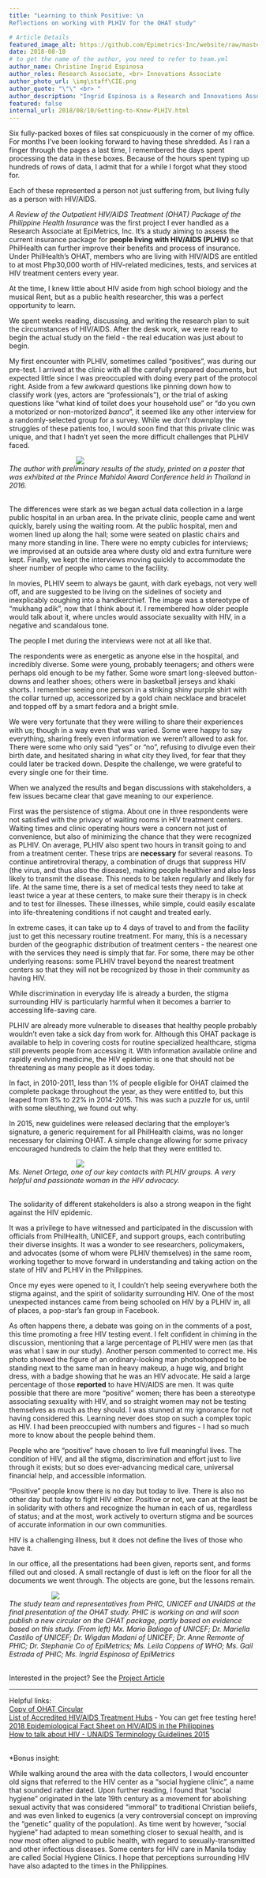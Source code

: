 ```yaml
---
title: "Learning to think Positive: \n
Reflections on working with PLHIV for the OHAT study"

# Article Details
featured_image_alt: https://github.com/Epimetrics-Inc/website/raw/master/assets/posts/2018-05-02-Getting%20to%20Know/4.png
date: 2018-08-10
# to get the name of the author, you need to refer to team.yml
author_name: Christine Ingrid Espinosa
author_roles: Research Associate, <br> Innovations Associate
author_photo_url: \img\staff\CIE.png
author_quote: "\"\" <br> "
author_description: "Ingrid Espinosa is a Research and Innovations Associate at EpiMetrics, Inc. Having been with EpiMetrics since 2016, she has worked on projects with various topics such as leprosy, HIV/AIDS, and hospital and DOH records. In the Innovations Unit, she continues to learn more about the different aspects of public health and design thinking, and is always on the lookout for new challenges to engage in and write about." 
featured: false
internal_url: 2018/08/10/Getting-to-Know-PLHIV.html
---
```


Six fully-packed boxes of files sat conspicuously in the corner of my office. For months I’ve been looking forward to having these shredded. As I ran a finger through the pages a last time, I remembered the days spent processing the data in these boxes. Because of the hours spent typing up hundreds of rows of data, I admit that for a while I forgot what they stood for. 

Each of these represented a person not just suffering from, but living fully as a person with HIV/AIDS. 

<i>A Review of the Outpatient HIV/AIDS Treatment (OHAT) Package of the Philippine Health Insurance</i> was the first project I ever handled as a Research Associate at EpiMetrics, Inc. It’s a study aiming to assess the current insurance package for <b>people living with HIV/AIDS (PLHIV)</b> so that PhilHealth can further improve their benefits and process of insurance. Under PhilHealth’s OHAT, members who are living with HIV/AIDS are entitled to at most Php30,000 worth of HIV-related medicines, tests, and services at HIV treatment centers every year.

At the time, I knew little about HIV aside from high school biology and the musical Rent, but as a public health researcher, this was a perfect opportunity to learn.

We spent weeks reading, discussing, and writing the research plan to suit the circumstances of HIV/AIDS. After the desk work, we were ready to begin the actual study on the field - the real education was just about to begin.

My first encounter with PLHIV, sometimes called “positives”, was during our pre-test. I arrived at the clinic with all the carefully prepared documents, but expected little since I was preoccupied with doing every part of the protocol right. Aside from a few awkward questions like pinning down how to classify work (yes, actors are “professionals”), or the trial of asking questions like “what kind of toilet does your household use” or “do you own a motorized or non-motorized <i>banca</i>”, it seemed like any other interview for a randomly-selected group for a survey. While we don’t downplay the struggles of these patients too, I would soon find that this private clinic was unique, and that I hadn’t yet seen the more difficult challenges that PLHIV faced. <br>

<img src="\assets\posts\2018-05-02-Getting to Know\1.png" 
    style="max-width: calc(50% - 20px);>;
    display: block;
    margin-left: auto;
    margin-right: auto;"/><i>The author with preliminary results of the study, printed on a poster that was exhibited at the Prince Mahidol Award Conference held in Thailand in 2016.</i><br><br>

The differences were stark as we began actual data collection in a large public hospital in an urban area. In the private clinic, people came and went quickly, barely using the waiting room. At the public hospital, men and women lined up along the hall; some were seated on plastic chairs and many more standing in line. There were no empty cubicles for interviews; we improvised at an outside area where dusty old and extra furniture were kept. Finally, we kept the interviews moving quickly to accommodate the sheer number of people who came to the facility.

In movies, PLHIV seem to always be gaunt, with dark eyebags, not very well off, and are suggested to be living on the sidelines of society and inexplicably coughing into a handkerchief. The image was a stereotype of “mukhang adik”, now that I think about it. I remembered how older people would talk about it, where uncles would associate sexuality with HIV, in a negative and scandalous tone. 

The people I met during the interviews were not at all like that.

The respondents were as energetic as anyone else in the hospital, and incredibly diverse. Some were young, probably teenagers; and others were perhaps old enough to be my father. Some wore smart long-sleeved button-downs and leather shoes; others were in basketball jerseys and khaki shorts. I remember seeing one person in a striking shiny purple shirt with the collar turned up, accessorized by a gold chain necklace and bracelet and topped off by a smart fedora and a bright smile. 

We were very fortunate that they were willing to share their experiences with us; though in a way even that was varied. Some were happy to say everything, sharing freely even information we weren’t allowed to ask for. There were some who only said “yes” or “no”, refusing to divulge even their birth date, and hesitated sharing in what city they lived, for fear that they could later be tracked down. Despite the challenge, we were grateful to every single one for their time.

When we analyzed the results and began discussions with stakeholders, a few issues became clear that gave meaning to our experience.

First was the persistence of stigma. About one in three respondents were not satisfied with the privacy of waiting rooms in HIV treatment centers. Waiting times and clinic operating hours were a concern not just of convenience, but also of minimizing the chance that they were recognized as PLHIV. On average, PLHIV also spent two hours in transit going to and from a treatment center. These trips are <b>necessary</b> for several reasons. To continue antiretroviral therapy, a combination of drugs that suppress HIV (the virus, and thus also the disease), making people healthier and also less likely to transmit the disease. This needs to be taken regularly and likely for life. At the same time, there is a set of medical tests they need to take at least twice a year at these centers, to make sure their therapy is in check and to test for illnesses. These illnesses, while simple, could easily escalate into life-threatening conditions if not caught and treated early.

In extreme cases, it can take up to 4 days of travel to and from the facility just to get this necessary routine treatment. For many, this is a necessary burden of the geographic distribution of treatment centers - the nearest one with the services they need is simply that far. For some, there may be other underlying reasons: some PLHIV travel beyond the nearest treatment centers so that they will not be recognized by those in their community as having HIV.

While discrimination in everyday life is already a burden, the stigma surrounding HIV is particularly harmful when it becomes a barrier to accessing life-saving care.

PLHIV are already more vulnerable to diseases that healthy people probably wouldn’t even take a sick day from work for. Although this OHAT package is available to help in covering costs for routine specialized healthcare, stigma still prevents people from accessing it. With information available online and rapidly evolving medicine, the HIV epidemic is one that should not be threatening as many people as it does today.

In fact, in 2010-2011, less than 1% of people eligible for OHAT claimed the complete package throughout the year, as they were entitled to, but this leaped from 8% to 22% in 2014-2015. This was such a puzzle for us, until with some sleuthing, we found out why.
 
In 2015, new guidelines were released declaring that the employer’s signature, a generic requirement for all PhilHealth claims, was no longer necessary for claiming OHAT. A simple change allowing for some privacy encouraged hundreds to claim the help that they were entitled to. 

<img src="\assets\posts\2018-05-02-Getting to Know\2.png" 
    style="max-width: calc(50% - 20px);>;
    display: block;
    margin-left: auto;
    margin-right: auto;"/><i> Ms. Nenet Ortega, one of our key contacts with PLHIV groups. A very helpful and passionate woman in the HIV advocacy.</i><br><br>

The solidarity of different stakeholders is also a strong weapon in the fight against the HIV epidemic.

It was a privilege to have witnessed and participated in the discussion with officials from PhilHealth, UNICEF, and support groups, each contributing their diverse insights. It was a wonder to see researchers, policymakers, and advocates (some of whom were PLHIV themselves) in the same room, working together to move forward in understanding and taking action on the state of HIV and PLHIV in the Philippines.

Once my eyes were opened to it, I couldn’t help seeing everywhere both the stigma against, and the spirit of solidarity surrounding HIV. One of the most unexpected instances came from being schooled on HIV by a PLHIV in, all of places, a pop-star’s fan group in Facebook. 

As often happens there, a debate was going on in the comments of a post, this time promoting a free HIV testing event. I felt confident in chiming in the discussion, mentioning that a large percentage of PLHIV were men (as that was what I saw in our study). Another person commented to correct me. His photo showed the figure of an ordinary-looking man photoshopped to be standing next to the same man in heavy makeup, a huge wig, and bright dress, with a badge showing that he was an HIV advocate. He said a large percentage of those <b>reported</b> to have HIV/AIDS are men. It was quite possible that there are more “positive” women; there has been a stereotype associating sexuality with HIV, and so straight women may not be testing themselves as much as they should. I was stunned at my ignorance for not having considered this. Learning never does stop on such a complex topic as HIV. I had been preoccupied with numbers and figures - I had so much more to know about the people behind them. 

People who are “positive” have chosen to live full meaningful lives. The condition of HIV, and all the stigma, discrimination and effort just to live through it exists; but so does ever-advancing medical care, universal financial help, and accessible information.
 
“Positive” people know there is no day but today to live. There is also no other day but today to fight HIV either. Positive or not, we can at the least be in solidarity with others and recognize the human in each of us, regardless of status; and at the most, work actively to overturn stigma and be sources of accurate information in our own communities.

HIV is a challenging illness, but it does not define the lives of those who have it.

In our office, all the presentations had been given, reports sent, and forms filled out and closed. A small rectangle of dust is left on the floor for all the documents we went through. The objects are gone, but the lessons remain.
 
<img src="\assets\posts\2018-05-02-Getting to Know\3.png" 
    style="max-width: calc(70% - 20px);>;
    display: block;
    margin-left: auto;
    margin-right: auto;"/><i>The study team and representatives from PHIC, UNICEF and UNAIDS at the final presentation of the OHAT study. PHIC is working on and will soon publish a new circular on the OHAT package, partly based on evidence based on this study. (From left) Mx. Mario Baliago of UNICEF; Dr. Mariella Castillo of UNICEF; Dr. Wigdan Madani of UNICEF; Dr. Anne Remonte of PHIC; Dr. Stephanie Co of EpiMetrics; Ms. Leila Coppens of WHO; Ms. Gail Estrada of PHIC; Ms. Ingrid Espinosa of EpiMetrics</i><br><br>

Interested in the project? See the <a href="https://epimetrics.com.ph/projects/phic-ohat" target="_blank">Project Article</a> 

***
Helpful links: <br>
[Copy of OHAT Circular](https://www.philhealth.gov.ph/circulars/2015/circ011-2015.pdf) <br>
[List of Accredited HIV/AIDS Treatment Hubs](https://www.philhealth.gov.ph/partners/providers/institutional/accredited/ohat-hubs_122016.pdf) - You can get free testing here!<br>
[2018 Epidemiological Fact Sheet on HIV/AIDS in the Philippines](https://drive.google.com/open?id=1rQvMjve_qBfrbEi8TGTiFG-Nd3Bb6nvq)<br>
[How to talk about HIV - UNAIDS Terminology Guidelines 2015](http://www.unaids.org/sites/default/files/media_asset/2015_terminology_guidelines_en.pdf)<br><br>

*Bonus insight:

While walking around the area with the data collectors, I would encounter old signs that referred to the HIV center as a “social hygiene clinic”, a name that sounded rather dated. Upon further reading, I found that “social hygiene” originated in the late 19th century as a movement for abolishing sexual activity that was considered “immoral” to traditional Christian beliefs, and was even linked to eugenics (a very controversial concept on improving the “genetic” quality of the population). As time went by however, “social hygiene” had adapted to mean something closer to sexual health, and is now most often aligned to public health, with regard to sexually-transmitted and other infectious diseases. Some centers for HIV care in Manila today are called Social Hygiene Clinics. I hope that perceptions surrounding HIV have also adapted to the times in the Philippines.

